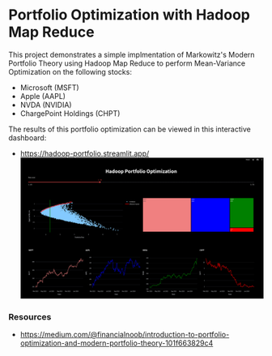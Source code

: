 # Portfolio Optimization with Hadoop Map Reduce

This project demonstrates a simple implmentation of Markowitz's Modern Portfolio Theory using Hadoop Map Reduce to perform Mean-Variance Optimization on the following stocks:
- Microsoft (MSFT)
- Apple (AAPL)
- NVDA (NVIDIA)
- ChargePoint Holdings (CHPT)

The results of this portfolio optimization can be viewed in this interactive dashboard:
- https://hadoop-portfolio.streamlit.app/
![Dashboard](dashboard.png)


### Resources
- https://medium.com/@financialnoob/introduction-to-portfolio-optimization-and-modern-portfolio-theory-101f663829c4
